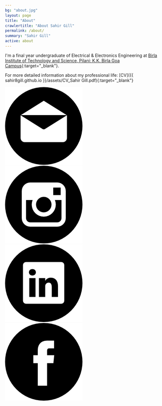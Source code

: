 ```yaml
---
bg: "about.jpg"
layout: page
title: "About"
crawlertitle: "About Sahir Gill"
permalink: /about/
summary: "Sahir Gill"
active: about
---
```


I'm a final year undergraduate of Electrical & Electronics Engineering at [Birla Institute of Technology and Science, Pilani: K.K. Birla Goa Campus](http://www.bits-pilani.ac.in/Goa/index.aspx "Institute Homepage"){:target="_blank"}.

For more detailed information about my professional life: [CV]({{ sahir8gill.github.io }}/assets/CV_Sahir Gill.pdf){:target="_blank"}

![alt text][1.1]
![alt text][2.1]
![alt text][3.1]
![alt text][4.1]

[1.1]: mail.png 
[2.1]: insta.png 
[3.1]: linkin.png 
[4.1]: fb.png 